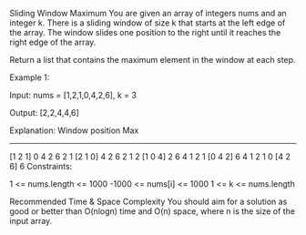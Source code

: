 Sliding Window Maximum
You are given an array of integers nums and an integer k. There is a sliding window of size k that starts at the left edge of the array. The window slides one position to the right until it reaches the right edge of the array.

Return a list that contains the maximum element in the window at each step.

Example 1:

Input: nums = [1,2,1,0,4,2,6], k = 3

Output: [2,2,4,4,6]

Explanation:
Window position            Max
---------------           -----
[1  2  1] 0  4  2  6        2
1 [2  1  0] 4  2  6        2
1  2 [1  0  4] 2  6        4
1  2  1 [0  4  2] 6        4
1  2  1  0 [4  2  6]       6
Constraints:

1 <= nums.length <= 1000
-1000 <= nums[i] <= 1000
1 <= k <= nums.length


Recommended Time & Space Complexity
You should aim for a solution as good or better than O(nlogn) time and O(n) space, where n is the size of the input array.